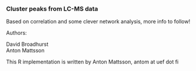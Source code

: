 
### Cluster peaks from LC-MS data

Based on correlation and some clever network analysis, more info to follow!

Authors:

David Broadhurst  
Anton Mattsson

This R implementation is written by Anton Mattsson, antom at uef dot fi
